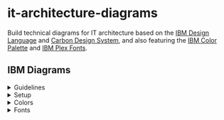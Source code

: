 # it-architecture-diagrams
Build technical diagrams for IT architecture based on the [IBM Design Language](https://www.ibm.com/design/language/infographics/technical-diagrams/design) and [Carbon Design System](https://carbondesignsystem.com/), and also featuring the [IBM Color Palette](https://www.ibm.com/design/language/color/) and [IBM Plex Fonts](https://www.ibm.com/plex/).

## IBM Diagrams

<details><summary>Guidelines</summary>
<p>

Recommended guidelines include:
* Always include one legend with each diagram - no legend won't explain the diagram and multiple legends can overpower the diagram.
* Alternate white fill and light fill between consecutive nested groups -  alternating fills enables each group to stand out visually.

</p>
</details>

<details><summary>Setup</summary>
   
<details><summary>Mac</summary>
<p>
To access and start the latest IBM pre-release diagrams.net application binary for Mac: 
   
1. Download the [zip](https://github.com/IBM/it-architecture-diagrams/releases).
2. Extract and open the application binary. 
3. When you run the first time Mac will ask about security:
    * Go to **System Preferences**.
    * Select **Security & Privacy**.
    * Click on **Open Anyway** for this app.
4. After opening the application binary click on "+ More Shapes" in the bottom left panel.
5. Select IBM and click Apply to finish.
6. IBM Sidebars are now available:
    * Base:
        * IBM Icons *(Generic list of all icons)*
        * IBM Shapes *(Generic list of all shapes)*
    * Cloud:
        * IBM Cloud *(Customized icons & groups)*
        * IBM Core *(Customized icons & groups)*
        * IBM Industry *(Customized icons & groups)*
    * Sets:
        * IBM Helpers *(Preconfigured collections)*
        * IBM Starters *(Preconfigured arrangements)*
</p>
</details>

</details>

<details><summary>Colors</summary>
   
<details><summary>IBM Color Palette</summary>
<p>

When any IBM sidebar is first selected the menu bar turns blue indicating that IBM customizations are enabled.
   
The Format Panel under Style is configured with the IBM Color Palette.
   
Three colors in each color family are available for use with IBM Diagrams:
* Light Fill (swatch 10)
* Medium Line (swatch 50 or 60)
* Dark Line (swatch 70 or 80)
   
Additionally,
* White
* Black
* Transparent

Defaults,
* Collapsed shapes and expanded target system shape default to no fill, which can be changed to white fill or light fill.
* Remaining expanded shapes default to white fill for container shapes and no fill for non-container shapes, which can be changed to white fill or light fill.`.
   
</p>
</details>

<details><summary>IBM Color Schemes</summary>
<p>
   
The IBM Color Schemes at the top of the Format Panel under Style are the recommended method of using the IBM Color Palette:
![IBM Color Schemes](/images/IBMColorSchemes.png "IBM Color Schemes")

Where,
* Top row are medium color lines with white fill followed by light fill.
* Bottom row are dark color lines with white fill followed by light fill.
   
Example,
| Column 1 | Column 2 | Column 3 | Column 4 |
| --- | --- | --- | --- |
| Medium Red<br>White Fill | Medium Red<br>Light Fill | Medium Magenta<br>White Fill | Medium Magenta<br>Light Fill |
| Dark Red<br>White Fill | Dark Red<br>Light Fill | Dark Magenta<br>White Fill | Dark Magenta<br>Light Fill |

</p>
</details>

<details><summary>IBM Preset Colors</summary>
<p>

The IBM Preset Colors are the secondary method of using the IBM Color Palette with the top group of 3 rows:
![IBM Preset Colors](/images/IBMPresetColors.png "IBM Preset Colors")

Where,
* First row in top group are light colors for fills.
* Second row in top group are medium colors for lines.
* Third row in top group are dark colors for lines.
  
Additionally,
* First row in bottom group has Transparent, White, and Black.
* Second row through tenth row in bottom group are the entire IBM Color Palette minus swatch 100.

Tooltips,
* Each color in the IBM Colors has a tooltip that shows the color family, color swatch, and intended use.

</p>
</details>
</details>

<details><summary>Fonts</summary>
<p>
   
The Format Panel under Text is configured with fonts for IBM Plex Sans and Arial:

| Family | Weight | Use |
| --- | --- | --- |
| IBM Plex Sans | Regular 400 | Other Labels |
| | Regular 400 Italic | I button on Other Labels |
| | SemiBold 600 | Shape Primary Label |
| | SemiBold 600 Italic | I button on Shape Primary Label |
| | Bold 700 | B button |
| | Bold 700 Italic | B+I buttons |

Labels in IBM Diagrams are pre-defined with IBM Plex Sans Regular and IBM Plex Sans SemiBold:
| Label | Weight | Size |
| --- | --- | --- |
| Shape Primary Label | SemiBold 600 | 14 |
| Shape Secondary Text | Regular 400 | 14 |
| Item Primary Label | Regular 400 | 12 |
| Item Secondary Text | Regular 400 | 12 |
| DU Primary Label | Regular 400 | 14 |
| Badge Label | Regular 400 | 12`|
| Legend Label | SemiBold 600 | 14 |

The lang parameter enables the country code corresponding to the fonts.

Other IBM Global Plex Sans fonts planned to be added.
   
</p> 
</details>

</p>
</details>
